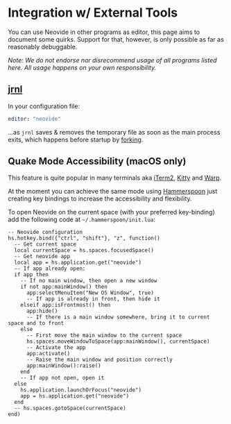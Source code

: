 # Integration w/ External Tools

You can use Neovide in other programs as editor, this page aims to document some quirks. Support for
that, however, is only possible as far as reasonably debuggable.

_Note: We do not endorse nor disrecommend usage of all programs listed here. All usage happens on
your own responsibility._

## [jrnl](https://github.com/jrnl-org/jrnl)

In your configuration file:

```yaml
editor: "neovide"
```

...as `jrnl` saves & removes the temporary file as soon as the main process exits, which happens
before startup by [forking](<https://en.wikipedia.org/wiki/Fork_(system_call)>).

## Quake Mode Accessibility (macOS only)

This feature is quite popular in many terminals aka [iTerm2](https://iterm2.com), [Kitty](https://sw.kovidgoyal.net/kitty/) and [Warp](https://www.warp.dev/f).

At the moment you can achieve the same mode using [Hammerspoon](http://www.hammerspoon.org) just creating key bindings to increase the accessibility and flexibility.

To open Neovide on the current space (with your preferred key-binding) add the following code at `~/.hammerspoon/init.lua`:

```vim
-- Neovide configuration
hs.hotkey.bind({"ctrl", "shift"}, "z", function()
  -- Get current space
  local currentSpace = hs.spaces.focusedSpace()
  -- Get neovide app
  local app = hs.application.get("neovide")
  -- If app already open:
  if app then
    -- If no main window, then open a new window
    if not app:mainWindow() then
      app:selectMenuItem("New OS Window", true)
      -- If app is already in front, then hide it
    elseif app:isFrontmost() then
      app:hide()
      -- If there is a main window somewhere, bring it to current space and to front
    else
      -- First move the main window to the current space
      hs.spaces.moveWindowToSpace(app:mainWindow(), currentSpace)
      -- Activate the app
      app:activate()
      -- Raise the main window and position correctly
      app:mainWindow():raise()
    end
    -- If app not open, open it
  else
    hs.application.launchOrFocus("neovide")
    app = hs.application.get("neovide")
  end
  -- hs.spaces.gotoSpace(currentSpace)
end)
```
